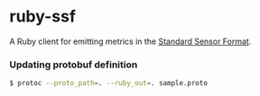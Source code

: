 # ruby-ssf

A Ruby client for emitting metrics in the [Standard Sensor Format](https://github.com/stripe/veneur/tree/master/ssf).


### Updating protobuf definition


```sh
$ protoc --proto_path=. --ruby_out=. sample.proto
```

